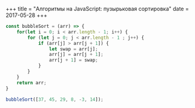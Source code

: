 +++
title = "Алгоритмы на JavaScript: пузырьковая сортировка"
date = 2017-05-28
+++

```js
const bubbleSort = (arr) => {
    for(let i = 0; i < arr.length - 1; i++) {
        for (let j = 0; j < arr.length - 1 ; j++) {
            if (arr[j] > arr[j + 1]) {
                let swap = arr[j];
                arr[j] = arr[j + 1];
                arr[j + 1] = swap;
            }
        }
    }
    return arr;
}

bubbleSort([37, 45, 29, 8, -3, 14]);
```

